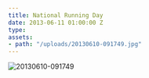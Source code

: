 ```yaml
---
title: National Running Day
date: 2013-06-11 01:00:00 Z
type: 
assets:
- path: "/uploads/20130610-091749.jpg"
---
```


![20130610-091749](/uploads/20130610-091749.jpg)

